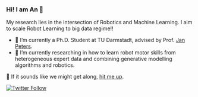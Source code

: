 ### Hi! I am An 👋

My research lies in the intersection of Robotics and Machine Learning. I aim to scale Robot Learning to big data regime!!

- 🔭 I’m currently a Ph.D. Student at TU Darmstadt, advised by Prof. [Jan Peters](https://www.ias.informatik.tu-darmstadt.de/Team/JanPeters).
- 🌱 I’m currently researching in how to learn robot motor skills from heterogeneous expert data and combining generative modelling algorithms and robotics.

💬 If it sounds like we might get along, [hit me up](mailto:an@robot-learning.de).

[![Twitter Follow](https://img.shields.io/twitter/follow/an_thai_le?label=Follow&style=social)](https://twitter.com/an_thai_le)
